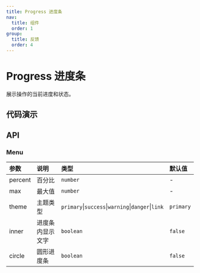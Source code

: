 ```yaml
---
title: Progress 进度条
nav:
  title: 组件
  order: 1
group:
  title: 反馈
  order: 4
---
```


# Progress 进度条

展示操作的当前进度和状态。

## 代码演示

<code src="./demo/basic.tsx"></code>

<code src="./demo/inner.tsx"></code>

<code src="./demo/circle.tsx"></code>

<code src="./demo/progress.tsx"></code>

## API

### Menu
| 参数 | 说明 | 类型 | 默认值 |
| :-- | :-- | :-- | :-- |
| percent | 百分比 | `number` | - |
| max | 最大值 | `number` | - |
| theme | 主题类型 | `primary`\|`success`\|`warning`\|`danger`\|`link` | `primary` |
| inner | 进度条内显示文字 | `boolean` | `false` |
| circle | 圆形进度条 | `boolean` | `false` |
